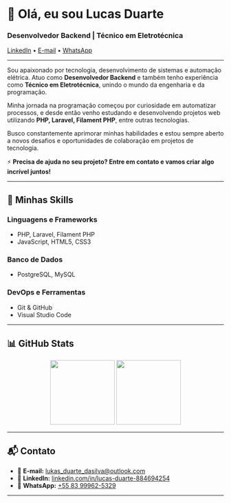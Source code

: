 # 👋 Olá, eu sou Lucas Duarte
### Desenvolvedor Backend | Técnico em Eletrotécnica

[LinkedIn](https://www.linkedin.com/in/lucas-duarte-884694254/) • [E-mail](mailto:lukas_duarte_dasilva@outlook.com) • [WhatsApp](https://wa.me/5583999625329)

---

Sou apaixonado por tecnologia, desenvolvimento de sistemas e automação elétrica. Atuo como **Desenvolvedor Backend** e também tenho experiência como **Técnico em Eletrotécnica**, unindo o mundo da engenharia e da programação.

Minha jornada na programação começou por curiosidade em automatizar processos, e desde então venho estudando e desenvolvendo projetos web utilizando **PHP, Laravel, Filament PHP**, entre outras tecnologias.

Busco constantemente aprimorar minhas habilidades e estou sempre aberto a novos desafios e oportunidades de colaboração em projetos de tecnologia.

⚡ **Precisa de ajuda no seu projeto? Entre em contato e vamos criar algo incrível juntos!**

---

## 🚀 Minhas Skills

### Linguagens e Frameworks
- PHP, Laravel, Filament PHP
- JavaScript, HTML5, CSS3

### Banco de Dados
- PostgreSQL, MySQL

### DevOps e Ferramentas
- Git & GitHub
- Visual Studio Code

---

## 📊 GitHub Stats

<div align="center">
  <img height="150em" src="https://github-readme-stats.vercel.app/api?username=lucas-duarte&show_icons=true&theme=radical"/>
  <img height="150em" src="https://github-readme-stats.vercel.app/api/top-langs/?username=lucas-duarte&layout=compact&langs_count=7&theme=radical"/>
</div>

---

## 📬 Contato

- 📧 **E-mail:** lukas_duarte_dasilva@outlook.com
- 💼 **LinkedIn:** [linkedin.com/in/lucas-duarte-884694254](https://www.linkedin.com/in/lucas-duarte-884694254/)
- 💬 **WhatsApp:** [+55 83 99962-5329](https://wa.me/5583999625329)

---
